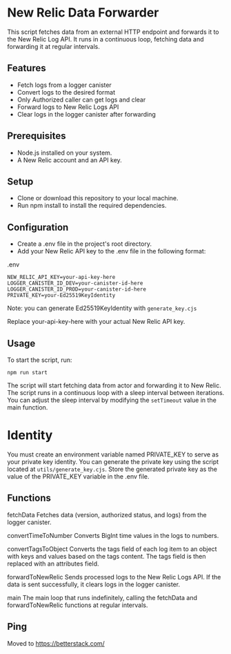 # New Relic Data Forwarder

This script fetches data from an external HTTP endpoint and forwards it to the New Relic Log API. It runs in a continuous loop, fetching data and forwarding it at regular intervals.

## Features

- Fetch logs from a logger canister
- Convert logs to the desired format
- Only Authorized caller can get logs and clear
- Forward logs to New Relic Logs API
- Clear logs in the logger canister after forwarding

## Prerequisites

- Node.js installed on your system.
- A New Relic account and an API key.

## Setup

- Clone or download this repository to your local machine.
- Run npm install to install the required dependencies.

## Configuration

- Create a .env file in the project's root directory.
- Add your New Relic API key to the .env file in the following format:

.env

```
NEW_RELIC_API_KEY=your-api-key-here
LOGGER_CANISTER_ID_DEV=your-canister-id-here
LOGGER_CANISTER_ID_PROD=your-canister-id-here
PRIVATE_KEY=your-Ed25519KeyIdentity
```

Note: you can generate Ed25519KeyIdentity with `generate_key.cjs`

Replace your-api-key-here with your actual New Relic API key.

## Usage

To start the script, run:

```
npm run start
```

The script will start fetching data from actor and forwarding it to New Relic. The script runs in a continuous loop with a sleep interval between iterations. You can adjust the sleep interval by modifying the `setTimeout` value in the main function.

# Identity

You must create an environment variable named PRIVATE_KEY to serve as your private key identity. You can generate the private key using the script located at `utils/generate_key.cjs`. Store the generated private key as the value of the PRIVATE_KEY variable in the .env file.

## Functions

fetchData
Fetches data (version, authorized status, and logs) from the logger canister.

convertTimeToNumber
Converts BigInt time values in the logs to numbers.

convertTagsToObject
Converts the tags field of each log item to an object with keys and values based on the tags content. The tags field is then replaced with an attributes field.

forwardToNewRelic
Sends processed logs to the New Relic Logs API. If the data is sent successfully, it clears logs in the logger canister.

main
The main loop that runs indefinitely, calling the fetchData and forwardToNewRelic functions at regular intervals.

## Ping

Moved to https://betterstack.com/
